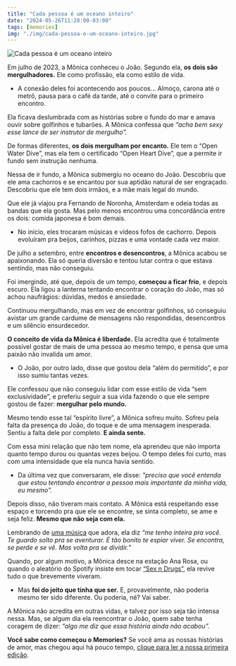 ```yaml
---
title: "Cada pessoa é um oceano inteiro"
date: "2024-05-26T11:20:00-03:00"
tags: [memories]
img: "./img/cada-pessoa-e-um-oceano-inteiro.jpg"
---
```


![Cada pessoa é um oceano inteiro](./img/cada-pessoa-e-um-oceano-inteiro.jpg)

Em julho de 2023, a Mônica conheceu o João. Segundo ela,  **os dois são mergulhadores.**  Ele como profissão, ela como estilo de vida.

-   A conexão deles foi acontecendo aos poucos… Almoço, carona até o metrô, pausa para o café da tarde, até o convite para o primeiro encontro.
    

Ela ficava deslumbrada com as histórias sobre o fundo do mar e amava ouvir sobre golfinhos e tubarões. A Mônica confessa que  _“acha bem sexy esse lance de ser instrutor de mergulho”._

De formas diferentes,  **os dois mergulham por encanto.** Ele tem o “Open Water Dive”, mas ela tem o certificado “Open Heart Dive”, que a permite ir fundo sem instrução nenhuma.

Nessa de ir fundo, a Mônica submergiu no oceano do João. Descobriu que ele ama cachorros e se encantou por sua aptidão natural de ser engraçado. Descobriu que ele tem dois irmãos, e a mãe mais legal do mundo.

Que ele já viajou pra Fernando de Noronha, Amsterdam e odeia todas as bandas que ela gosta. Mas pelo menos encontrou uma concordância entre os dois: comida japonesa é bom demais.

-   No início, eles trocaram músicas e vídeos fofos de cachorro. Depois evoluíram pra beijos, carinhos, pizzas e uma vontade cada vez maior.
    

De julho a setembro, entre  **encontros e desencontros**, a Mônica acabou se apaixonando. Ela só queria diversão e tentou lutar contra o que estava sentindo, mas não conseguiu.

Foi imergindo, até que, depois de um tempo,  **começou a ficar frio**, e depois escuro. Ela ligou a lanterna tentando encontrar o coração do João, mas só achou naufrágios: dúvidas, medos e ansiedade.

Continuou mergulhando, mas em vez de encontrar golfinhos, só conseguiu avistar um grande cardume de mensagens não respondidas, desencontros e um silêncio ensurdecedor.

**O conceito de vida da Mônica é liberdade.** Ela acredita que é totalmente possível gostar de mais de uma pessoa ao mesmo tempo, e pensa que uma paixão não invalida um amor.

-   O João, por outro lado, disse que gostou dela “além do permitido”, e por isso sumiu tantas vezes.
    

Ele confessou que não conseguiu lidar com esse estilo de vida “sem exclusividade”, e preferiu seguir a sua vida fazendo o que ele sempre gostou de fazer: **mergulhar pelo mundo.**

Mesmo tendo esse tal “espírito livre”, a Mônica sofreu muito. Sofreu pela falta da presença do João, do toque e de uma mensagem inesperada. Sentiu a falta dele por completo.  **E ainda sente.**

Com essa mini relação que não tem nome, ela aprendeu que não importa quanto tempo durou ou quantas vezes beijou. O tempo deles foi curto, mas com uma intensidade que ela nunca havia sentido.

-   Da última vez que conversaram, ele disse:  _"preciso que você entenda que estou tentando encontrar a pessoa mais importante da minha vida, eu mesmo"._
    

Depois disso, não tiveram mais contato. A Mônica está respeitando esse espaço e torcendo pra que ele se encontre, se sinta completo, se ame e seja feliz.  **Mesmo que não seja com ela.**

Lembrando de  [uma música](https://www.youtube.com/watch?v=4Blu0dQiayw)  que adora, ela diz  _“me tenho inteira pra você. Te guardo solto pra se aventurar. É tão bonito te espiar viver. Se encontra, se perde e se vê. Mas volta pra se dividir.”_

Quando, por algum motivo, a Mônica desce na estação Ana Rosa, ou quando o aleatório do Spotify insiste em tocar  [“Sex n Drugs”](https://www.youtube.com/watch?v=1khHDJ4sh1M), ela revive tudo o que brevemente viveram.

-   Mas  **foi do jeito que tinha que ser.**  E, provavelmente, não poderia mesmo ter sido diferente. Ou poderia, né? Vai saber.
    

A Mônica não acredita em outras vidas, e talvez por isso seja tão intensa nessa. Mas, se algum dia ela reencontrar o João, quem sabe tenha coragem de dizer:  _“algo me diz que essa história ainda não acabou”._

**Você sabe como começou o Memories?**  Se você ama as nossas histórias de amor, mas chegou aqui há pouco tempo,  [clique para ler a nossa primeira edição](./post-01).
